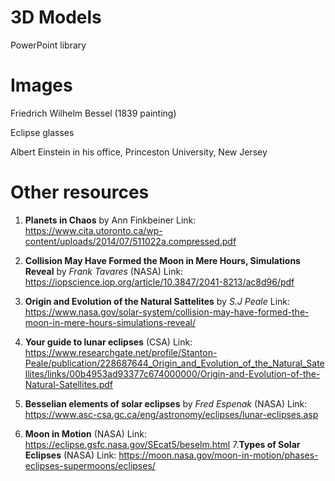 
# 3D Models
PowerPoint library 

# Images
Friedrich Wilhelm Bessel (1839 painting)

Eclipse glasses

Albert Einstein in his office, Princeston University, New Jersey

# Other resources
1. **Planets in Chaos** by Ann Finkbeiner
Link: https://www.cita.utoronto.ca/wp-content/uploads/2014/07/511022a.compressed.pdf

2. **Collision May Have Formed the Moon in Mere Hours, Simulations Reveal** by *Frank Tavares* (NASA)
Link: https://iopscience.iop.org/article/10.3847/2041-8213/ac8d96/pdf

3. **Origin and Evolution of the Natural Sattelites** by *S.J Peale*
Link: https://www.nasa.gov/solar-system/collision-may-have-formed-the-moon-in-mere-hours-simulations-reveal/

4. **Your guide to lunar eclipses** (CSA)
Link: https://www.researchgate.net/profile/Stanton-Peale/publication/228687644_Origin_and_Evolution_of_the_Natural_Satellites/links/00b4953ad93377c674000000/Origin-and-Evolution-of-the-Natural-Satellites.pdf

5. **Besselian elements of solar eclipses** by *Fred Espenak*  (NASA)
Link: https://www.asc-csa.gc.ca/eng/astronomy/eclipses/lunar-eclipses.asp
6. **Moon in Motion** (NASA)
Link: https://eclipse.gsfc.nasa.gov/SEcat5/beselm.html
7.**Types of Solar Eclipses** (NASA)
Link: https://moon.nasa.gov/moon-in-motion/phases-eclipses-supermoons/eclipses/


